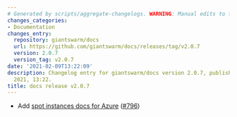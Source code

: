 ```yaml
---
# Generated by scripts/aggregate-changelogs. WARNING: Manual edits to this files will be overwritten.
changes_categories:
- Documentation
changes_entry:
  repository: giantswarm/docs
  url: https://github.com/giantswarm/docs/releases/tag/v2.0.7
  version: 2.0.7
  version_tag: v2.0.7
date: '2021-02-09T13:22:09'
description: Changelog entry for giantswarm/docs version 2.0.7, published on 09 February
  2021, 13:22.
title: docs release v2.0.7
---
```


- Add [spot instances docs for Azure](https://docs.giantswarm.io/advanced/spot-instances/azure/) ([#796](https://github.com/giantswarm/docs/pull/796))
